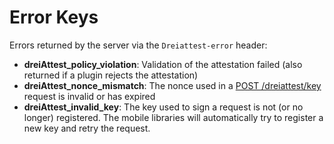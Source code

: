 # Error Keys
Errors returned by the server via the `Dreiattest-error` header:

- **dreiAttest_policy_violation**: Validation of the attestation failed (also returned if a plugin rejects the attestation)
- **dreiAttest_nonce_mismatch**: The nonce used in a [POST /dreiattest/key](key_endpoints.html#post-dreiattest-key) request is invalid or has expired
- **dreiAttest_invalid_key**: The key used to sign a request is not (or no longer) registered. The mobile libraries will automatically try to register a new key and retry the request.
